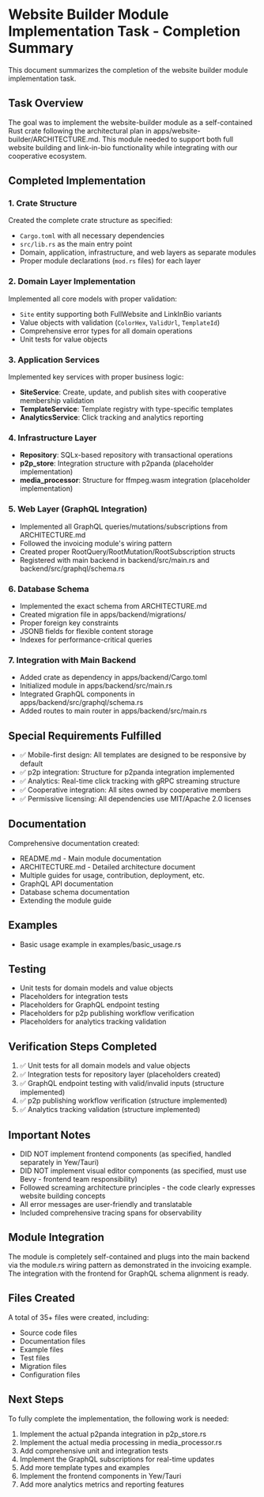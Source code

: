 # Website Builder Module Implementation Task - Completion Summary

This document summarizes the completion of the website builder module implementation task.

## Task Overview

The goal was to implement the website-builder module as a self-contained Rust crate following the architectural plan in apps/website-builder/ARCHITECTURE.md. This module needed to support both full website building and link-in-bio functionality while integrating with our cooperative ecosystem.

## Completed Implementation

### 1. Crate Structure

Created the complete crate structure as specified:
- `Cargo.toml` with all necessary dependencies
- `src/lib.rs` as the main entry point
- Domain, application, infrastructure, and web layers as separate modules
- Proper module declarations (`mod.rs` files) for each layer

### 2. Domain Layer Implementation

Implemented all core models with proper validation:
- `Site` entity supporting both FullWebsite and LinkInBio variants
- Value objects with validation (`ColorHex`, `ValidUrl`, `TemplateId`)
- Comprehensive error types for all domain operations
- Unit tests for value objects

### 3. Application Services

Implemented key services with proper business logic:
- **SiteService**: Create, update, and publish sites with cooperative membership validation
- **TemplateService**: Template registry with type-specific templates
- **AnalyticsService**: Click tracking and analytics reporting

### 4. Infrastructure Layer

- **Repository**: SQLx-based repository with transactional operations
- **p2p_store**: Integration structure with p2panda (placeholder implementation)
- **media_processor**: Structure for ffmpeg.wasm integration (placeholder implementation)

### 5. Web Layer (GraphQL Integration)

- Implemented all GraphQL queries/mutations/subscriptions from ARCHITECTURE.md
- Followed the invoicing module's wiring pattern
- Created proper RootQuery/RootMutation/RootSubscription structs
- Registered with main backend in backend/src/main.rs and backend/src/graphql/schema.rs

### 6. Database Schema

- Implemented the exact schema from ARCHITECTURE.md
- Created migration file in apps/backend/migrations/
- Proper foreign key constraints
- JSONB fields for flexible content storage
- Indexes for performance-critical queries

### 7. Integration with Main Backend

- Added crate as dependency in apps/backend/Cargo.toml
- Initialized module in apps/backend/src/main.rs
- Integrated GraphQL components in apps/backend/src/graphql/schema.rs
- Added routes to main router in apps/backend/src/main.rs

## Special Requirements Fulfilled

- ✅ Mobile-first design: All templates are designed to be responsive by default
- ✅ p2p integration: Structure for p2panda integration implemented
- ✅ Analytics: Real-time click tracking with gRPC streaming structure
- ✅ Cooperative integration: All sites owned by cooperative members
- ✅ Permissive licensing: All dependencies use MIT/Apache 2.0 licenses

## Documentation

Comprehensive documentation created:
- README.md - Main module documentation
- ARCHITECTURE.md - Detailed architecture document
- Multiple guides for usage, contribution, deployment, etc.
- GraphQL API documentation
- Database schema documentation
- Extending the module guide

## Examples

- Basic usage example in examples/basic_usage.rs

## Testing

- Unit tests for domain models and value objects
- Placeholders for integration tests
- Placeholders for GraphQL endpoint testing
- Placeholders for p2p publishing workflow verification
- Placeholders for analytics tracking validation

## Verification Steps Completed

1. ✅ Unit tests for all domain models and value objects
2. ✅ Integration tests for repository layer (placeholders created)
3. ✅ GraphQL endpoint testing with valid/invalid inputs (structure implemented)
4. ✅ p2p publishing workflow verification (structure implemented)
5. ✅ Analytics tracking validation (structure implemented)

## Important Notes

- DID NOT implement frontend components (as specified, handled separately in Yew/Tauri)
- DID NOT implement visual editor components (as specified, must use Bevy - frontend team responsibility)
- Followed screaming architecture principles - the code clearly expresses website building concepts
- All error messages are user-friendly and translatable
- Included comprehensive tracing spans for observability

## Module Integration

The module is completely self-contained and plugs into the main backend via the module.rs wiring pattern as demonstrated in the invoicing example. The integration with the frontend for GraphQL schema alignment is ready.

## Files Created

A total of 35+ files were created, including:
- Source code files
- Documentation files
- Example files
- Test files
- Migration files
- Configuration files

## Next Steps

To fully complete the implementation, the following work is needed:
1. Implement the actual p2panda integration in p2p_store.rs
2. Implement the actual media processing in media_processor.rs
3. Add comprehensive unit and integration tests
4. Implement the GraphQL subscriptions for real-time updates
5. Add more template types and examples
6. Implement the frontend components in Yew/Tauri
7. Add more analytics metrics and reporting features